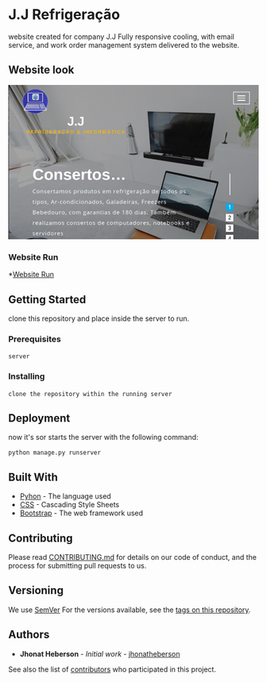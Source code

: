 # J.J Refrigeração

website created for company J.J
Fully responsive cooling, with email service, and work order management system delivered to the website.

##  Website look

![Website Look](https://github.com/jhonatheberson/J.J-Refrigeracao/blob/master/view.png)

### Website Run
*[Website Run](www.jjrefrigeracaonatal.com.br)

## Getting Started

clone this repository and place inside the server to run.

### Prerequisites

```
server
```



### Installing

```
clone the repository within the running server
```

## Deployment

now it's sor starts the server with the following command:

```
python manage.py runserver
```


## Built With

* [Pyhon](https://www.python.org/) - The language used
* [CSS](https://developer.mozilla.org/pt-BR/docs/Web/CSS/CSS_Reference) - Cascading Style Sheets
* [Bootstrap](https://getbootstrap.com/docs/4.4/getting-started/introduction/) - The web framework used


## Contributing

Please read [CONTRIBUTING.md](https://github.com/jhonatheberson/J.J-Refrigeracao/master/CONTRIBUTING.md) for details on our code of conduct, and the process for submitting pull requests to us.

## Versioning

We use [SemVer](http://semver.org/) For the versions available, see the [tags on this repository](https://github.com/jhonatheberson/J.J-Refrigeracao/tags).

## Authors

* **Jhonat Heberson** - *Initial work* - [jhonatheberson](https://github.com/jhonatheberson/)

See also the list of [contributors](https://github.com/jhonatheberson/J.J-Refrigeracao/contributors) who participated in this project.





